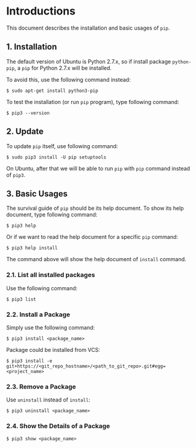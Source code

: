 # Introductions

This document describes the installation and basic usages of `pip`.

## 1. Installation

The default version of Ubuntu is Python 2.7.x, so if install package `python-pip`, a `pip` for Python 2.7.x will be installed.

To avoid this, use the following command instead:

  ```console
$ sudo apt-get install python3-pip
  ```

To test the installation (or run `pip` program), type following command:

  ```console
$ pip3 --version
  ```

## 2. Update

To update `pip` itself, use following command:

  ```console
$ sudo pip3 install -U pip setuptools
  ```

On Ubuntu, after that we will be able to run `pip` with `pip` command instead of `pip3`.

## 3. Basic Usages

The survival guide of `pip` should be its help document. To show its help document, type following command:

  ```console
$ pip3 help
  ```

Or if we want to read the help document for a specific `pip` command:

  ```console
$ pip3 help install
  ```

The command above will show the help document of `install` command.

### 2.1. List all installed packages

Use the following command:

  ```console
$ pip3 list
  ```

### 2.2. Install a Package

Simply use the following command:

  ```console
$ pip3 install <package_name>
  ```

Package could be installed from VCS:

  ```console
$ pip3 install -e git+https://<git_repo_hostname>/<path_to_git_repo>.git#egg=<project_name>
  ```

### 2.3. Remove a Package

Use `uninstall` instead of `install`:

  ```console
$ pip3 uninstall <package_name>
  ```

### 2.4. Show the Details of a Package

  ```console
$ pip3 show <package_name>
  ```
